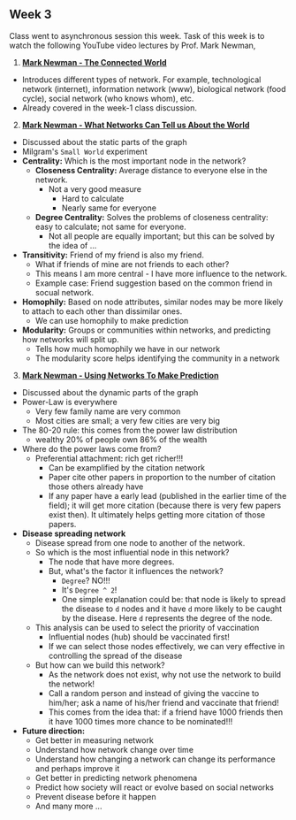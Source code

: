 ## Week 3
Class went to asynchronous session this week. Task of this week is to watch the following YouTube video lectures by Prof. Mark Newman,

1. **[Mark Newman - The Connected World](https://www.youtube.com/watch?v=yAtsm5xkb5c)**
  * Introduces different types of network. For example, technological network (internet), information network (www), biological network (food cycle), social network (who knows whom), etc.
  * Already covered in the week-1 class discussion.
2. **[Mark Newman - What Networks Can Tell us About the World](https://www.youtube.com/watch?v=lETt7IcDWLI)**
  * Discussed about the static parts of the graph
  * Milgram's `Small World` experiment
  * **Centrality:** Which is the most important node in the network?
    * **Closeness Centrality:** Average distance to everyone else in the network.
      * Not a very good measure
        * Hard to calculate
        * Nearly same for everyone
    * **Degree Centrality:** Solves the problems of closeness centrality: easy to calculate; not same for everyone.
      * Not all people are equally important; but this can be solved by the idea of ...
  * **Transitivity:** Friend of my friend is also my friend.
    * What if friends of mine are not friends to each other?
    * This means I am more central - I have more influence to the network.
    * Example case: Friend suggestion based on the common friend in socual network.
  * **Homophily:** Based on node attributes, similar nodes may be more likely to attach to each other than dissimilar ones.
    * We can use homophily to make prediction
  * **Modularity:** Groups or communities within networks, and predicting how networks will split up.
    * Tells how much homophily we have in our network
    * The modularity score helps identifying the community in a network
3. **[Mark Newman - Using Networks To Make Prediction](https://www.youtube.com/watch?v=rwA-y-XwjuU)**
  * Discussed about the dynamic parts of the graph
  * Power-Law is everywhere
    * Very few family name are very common
    * Most cities are small; a very few cities are very big
  * The 80-20 rule: this comes from the power law distribution
    * wealthy 20% of people own 86% of the wealth
  * Where do the power laws come from?
    * Preferential attachment: rich get richer!!!
      * Can be examplified by the citation network
      * Paper cite other papers in proportion to the number of citation those others already have
      * If any paper have a early lead (published in the earlier time of the field); it will get more citation (because there is very few papers exist then). It ultimately helps getting more citation of those papers.
  * **Disease spreading network**
    * Disease spread from one node to another of the network.
    * So which is the most influential node in this network?
      * The node that have more degrees.
      * But, what's the factor it influences the network?
        * `Degree`? NO!!!
        * It's `Degree ^ 2`!
        * One simple explanation could be: that node is likely to spread the disease to `d` nodes and it have `d` more likely to be caught by the disease. Here `d` represents the degree of the node.
    * This analysis can be used to select the priority of vaccination
      * Influential nodes (hub) should be vaccinated first!
      * If we can select those nodes effectively, we can very effective in controlling the spread of the disease
    * But how can we build this network?
      * As the network does not exist, why not use the network to build the network!
      * Call a random person and instead of giving the vaccine to him/her; ask a name of his/her friend and vaccinate that friend!
      * This comes from the idea that: if a friend have 1000 friends then it have 1000 times more chance to be nominated!!!
  * **Future direction:**
    * Get better in measuring network
    * Understand how network change over time
    * Understand how changing a network can change its performance and perhaps improve it
    * Get better in predicting network phenomena
    * Predict how society will react or evolve based on social networks
    * Prevent disease before it happen
    * And many more ...
